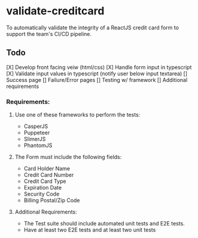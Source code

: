 # validate-creditcard

To automatically validate the integrity of a ReactJS credit card form to support the team's CI/CD pipeline.

## Todo

[X] Develop front facing veiw (html/css)
[X] Handle form input in typescript
[X] Validate input values in typescript (notify user below input textarea)
[] Success page
[] Failure/Error pages
[] Testing w/ framework
[] Additional requirements

### Requirements:

1. Use one of these frameworks to perform the tests:

   - CasperJS
   - Puppeteer
   - SlimerJS
   - PhantomJS

2. The Form must include the following fields:

   - Card Holder Name
   - Credit Card Number
   - Credit Card Type
   - Expiration Date
   - Security Code
   - Billing Postal/Zip Code

3. Additional Requirements:

   - The Test suite should include automated unit tests and E2E tests.
   - Have at least two E2E tests and at least two unit tests
